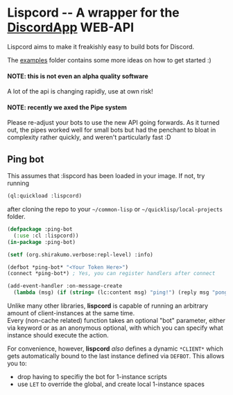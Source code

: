 # Lispcord -- A wrapper for the [DiscordApp](http://discordapp.com/) WEB-API

Lispcord aims to make it freakishly easy to build bots for Discord.

The [examples](./examples) folder contains some more ideas on how to get started :)


#### NOTE: this is not even an alpha quality software

A lot of the api is changing rapidly, use at own risk!

#### NOTE: recently we axed the Pipe system

Please re-adjust your bots to use the new API going forwards.
As it turned out, the pipes worked well for small bots but had the penchant to
bloat in complexity rather quickly, and weren't particularly fast :D


## Ping bot

This assumes that :lispcord has been loaded in your image. If not, try running

```lisp
(ql:quickload :lispcord)
```

after cloning the repo to your `~/common-lisp` or `~/quicklisp/local-projects` folder.

```lisp
(defpackage :ping-bot
  (:use :cl :lispcord))
(in-package :ping-bot)

(setf (org.shirakumo.verbose:repl-level) :info)

(defbot *ping-bot* "<Your Token Here>")
(connect *ping-bot*) ; Yes, you can register handlers after connect

(add-event-handler :on-message-create
  (lambda (msg) (if (string= (lc:content msg) "ping!") (reply msg "pong!"))))
```

Unlike many other libraries, **lispcord** is capable of running an arbitrary amount
of client-instances at the same time.  
Every (non-cache related) function takes an optional "bot" parameter,
either via keyword or as an anonymous optional,
with which you can specify what instance should execute the action.  

For convenience, however, **lispcord** *also* defines a dynamic `*CLIENT*` which
gets automatically bound to the last instance defined via `DEFBOT`. This allows you to:

  - drop having to specifiy the bot for 1-instance scripts
  - use `LET` to override the global, and create local 1-instance spaces
